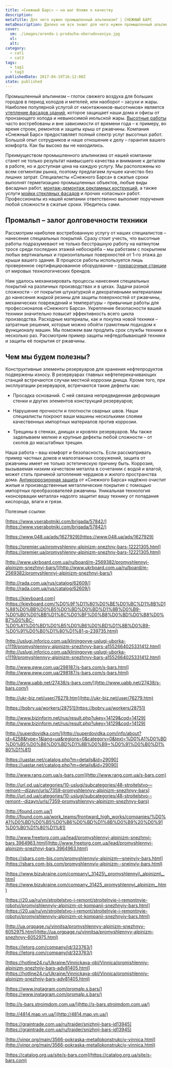 ```yaml
---
title: «Снежный Барс» – на шаг ближе к качеству
description: 
metaTitle: Для чего нужен промышленный альпинизм? | СНЕЖНЫЙ БАРС
metaDescription: Далеко не все знают для чего нужен промышленный альпинизм, вы удивитесь узнав насколько востребованными являются услуги промальпа
cover:
  sm: ./images/arenda-i-prodazha-oborudovaniya.jpg
  xl: 
  alt: 
category:
  - cat1
  - cat3
tags:
  - tag1
  - tag3
publishedDate: 2017-04-19T16:12:00Z
state: published    
---
```

Промышленный альпинизм – глоток свежего воздуха для больших городов в период холодов и метелей, или наоборот – засухи и жары. Наиболее популярной услугой от «монтажников-высотников» является [утепление фасадов зданий](/uteplenie_sten_i_fasadov/), которое защищает наши дома и офисы от пронзающего холода и невыносимой июльской жары. [Высотные работы](/) часто востребованы и вне зависимости от времени года – к примеру, во время строек, ремонтов и защиты крыш от ржавчины. Компания «Снежный Барс» предоставляет полный спектр услуг высотных работ. Большой опыт сотрудников и наше отношение к делу – гарантия вашего комфорта. Как бы высоко вы не находились.

Преимуществом промышленного альпинизма от нашей компании станет не только результат наивысшего качества и внимание к деталям в работе, но и доступная цена на каждую услугу. Мы расположены ко всем сегментам рынка, поэтому предлагаем лучшее качество без лишних затрат. Специалисты «Снежного Барса» в сжатые сроки выполнят герметизацию промышленных объектов, любые виды фасадных работ, [монтаж-демонтаж рекламных кострукций](/montazh-i-demontazh-reklamnyx-konstrukcij-shhitov-i-bannerov-v-vinnice/), а также услуги [мойки стекляных фасадов](/moika-okon/) и прочих «опасных» работ. Профессионалы из нашей компании ответственно выполнят поручения любой сложности в сжатые сроки. Убедитесь сами.

## Промальп – залог долговечности техники

Рассмотрим наиболее востребованную услугу от наших специалистов – нанесение специальных покрытий. Сразу стоит учесть, что высотные работы подразумевают не только бесстрашную работу на натянутом тросе среди последних этажей небоскрёба – мы работаем с покрытием любых вертикальных и горизонтальных поверхностей от 1-го этажа до крыши вашего здания. В процессе работы используется лишь проверенное сертифицированное оборудование – [покрасочные станции](/arenda-i-prodazha-oborudovaniya/) от мировых технологических брендов.

Нам удалось механизировать процессы нанесения специальных покрытий на различных производствах и в цехах. Задачи разной сложности – от покрытия штукатуркой и декоративными материалами до нанесения жидкой резины для защиты поверхностей от ржавчины, механических повреждений и температуры – привычные работы для профессионалов «Снежного Барса». Укрепление безопасности вашей техники значительно повысит эффективность всего цикла производства. Расходные материалы, как и покупка новой техники – затратные решения, которые можно обойти грамотным подходом к функционалу машин. Мы поможем вам продлить срок службы техники в несколько раз. Рассмотрим пример защиты нефтедобывающей техники и защиты её покрытия от ржавчины.

## Чем мы будем полезны?

Конструктивные элементы резервуаров для хранения нефтепродуктов подвержены износу. В резервуарах главных нефтеперекачивающих станций встречаются случаи местной коррозии днища. Кроме того, при эксплуатации резервуаров, встречаются такие дефекты как:

* Просадка оснований. С ней связана непредвиденная деформация стенки и других элементов конструкций резервуаров;

* Нарушение прочности и плотности сварных швов. Наши специалисты покроют ваши машины несколькими слоями качественных импортных материалов против коррозии.

* Трещины в стенках, днищах и кровлях резервуаров. Мы также заделываем мелкие и крупные дефекты любой сложности – от сколов до масштабных трещин.

Наша работа – ваш комфорт и безопасность. Если рассматривать пример частных домов и малоэтажных сооружений, защита от ржавчины имеет не только эстетическую причину быть. Коррозия, вызываемая низким качеством металла в сочетании с водой и влагой, может стать причиной затопления чердаков и жилого пространства дома. [Антикоррозионная защита](/nanesenie-specialnyx-pokrytij/) от «Снежного Барса» надёжно очистит жилые и производственные металлические покрытия с помощью импортных преобразователей ржавчины. Уникальная технология «консервации металла» надолго защитит вашу технику от попадания кислорода, влаги и грязи.

Полезные ссылки:

[https://www.vserabotniki.com/brigada/57842/](https://www.vserabotniki.com/brigada/57842/)

[https://www.048.ua/ads/1627929](https://www.048.ua/ads/1627929)

[https://premier.ua/promyshlenny-alpinizm-snezhny-bars-12221305.html](https://premier.ua/promyshlenny-alpinizm-snezhny-bars-12221305.html)

[http://www.ukrboard.com.ua/ru/board/m-2569382/promyshlennyj-alpinizm-snezhnyj-bars/](http://www.ukrboard.com.ua/ru/board/m-2569382/promyshlennyj-alpinizm-snezhnyj-bars/)

[http://rada.com.ua/rus/catalog/62609/](http://rada.com.ua/rus/catalog/62609/)

[https://kievboard.com](https://kievboard.com/%D0%9F%D1%80%D0%BE%D0%BC%D1%8B%D1%88%D0%BB%D0%B5%D0%BD%D0%BD%D1%8B%D0%B9-%D0%B0%D0%BB%D1%8C%D0%BF%D0%B8%D0%BD%D0%B8%D0%B7%D0%BC-%D0%A1%D0%BD%D0%B5%D0%B6%D0%BD%D1%8B%D0%B9-%D0%91%D0%B0%D1%80%D1%81-p-239735.html)

[http://uslugi.inforico.com.ua/kliningovye-uslugi-uborka-c1119/promyshlennyy-alpinizm-snezhnyy-bars-a1552664025331412.html](http://uslugi.inforico.com.ua/kliningovye-uslugi-uborka-c1119/promyshlennyy-alpinizm-snezhnyy-bars-a1552664025331412.html)

[http://www.qww.com.ua/298187/s-bars.com/s-bars.html](http://www.qww.com.ua/298187/s-bars.com/s-bars.html)

[http://www.uabb.net/27438/s-bars.com/](http://www.uabb.net/27438/s-bars.com/)

[http://ukr-biz.net/user/76279.htm](http://ukr-biz.net/user/76279.htm)

[https://bobry.ua/workers/28751](https://bobry.ua/workers/28751)

[http://www.bizinform.net/rus/result.php?ukey=14129&cod=14129](http://www.bizinform.net/rus/result.php?ukey=14129&cod=14129)

[http://superdovidka.com/](http://superdovidka.com/info/about?id=4258&type=1&lang=ua&regions=0&category=0&text=%D0%A1%D0%BD%D0%B5%D0%B6%D0%BD%D1%8B%D0%B9+%D0%91%D0%B0%D1%80%D1%81)

[https://uastar.net/catalog.php?m=details&id=29090](https://uastar.net/catalog.php?m=details&id=29090)

[http://www.rang.com.ua/s-bars.com](http://www.rang.com.ua/s-bars.com)

[http://url.od.ua/categories/10-uslugi/subcategories/48-stroitelstvo—remont—dizayn/urls/7359-promyshlennyy-alpinizm-snezhnyy-bars](http://url.od.ua/categories/10-uslugi/subcategories/48-stroitelstvo--remont--dizayn/urls/7359-promyshlennyy-alpinizm-snezhnyy-bars)

[http://found.com.ua/](http://found.com.ua/work_teams/frontward_high_works/companies/%D0%A1%D0%BD%D0%B5%D0%B6%D0%BD%D1%8B%D0%B9%20%D0%91%D0%B0%D1%80%D1%81)

[http://www.freetorg.com.ua/lead/promyshlennyj-alpinizm-snezhnyj-bars,3964963.html](http://www.freetorg.com.ua/lead/promyshlennyj-alpinizm-snezhnyj-bars,3964963.html)

[https://sbars.com-bis.com/promyshlennyiy-alpinizm—snejnyiy-bars.html](https://sbars.com-bis.com/promyshlennyiy-alpinizm--snejnyiy-bars.html)

[https://www.bizukraine.com/company\_31425\_promyshlennyj\_alpinizm\_.htm](https://www.bizukraine.com/company_31425_promyshlennyj_alpinizm_.htm)

[https://20.ua/ru/vn/stroitelstvo-i-remont/stroitelnyie-i-remontnyie-robotyi/promyishlennyiy-alpinizm-ot-kompanii-snezhnyiy-bars.html](https://20.ua/ru/vn/stroitelstvo-i-remont/stroitelnyie-i-remontnyie-robotyi/promyishlennyiy-alpinizm-ot-kompanii-snezhnyiy-bars.html)

[http://ua.orgpage.ru/vinnitsa/promyshlennyy-alpinizm-snezhnyy-6052975.html](http://ua.orgpage.ru/vinnitsa/promyshlennyy-alpinizm-snezhnyy-6052975.html)

[https://letorg.com/company/id/323763/](https://letorg.com/company/id/323763/)

[https://hotline24.ru/Ukraine/Vinnickaya-obl/Vinnica/promishlenniy-alpinizm-snezhniy-bars-adv81405.html](https://hotline24.ru/Ukraine/Vinnickaya-obl/Vinnica/promishlenniy-alpinizm-snezhniy-bars-adv81405.html)

[https://www.instagram.com/promalp.s.bars/](https://www.instagram.com/promalp.s.bars/)

[http://s-bars.stroimdom.com.ua/](http://s-bars.stroimdom.com.ua/)

[http://4814.map.vn.ua/](http://4814.map.vn.ua/)

[https://graintrade.com.ua/ru/traider/snizhnij-bars-id13945](https://graintrade.com.ua/ru/traider/snizhnij-bars-id13945)

[http://vinpr.org/main/3566-pokraska-metallokonstrukciy-vinnica.html](http://vinpr.org/main/3566-pokraska-metallokonstrukciy-vinnica.html)

[https://catalog.org.ua/site/s-bars.com](https://catalog.org.ua/site/s-bars.com)
